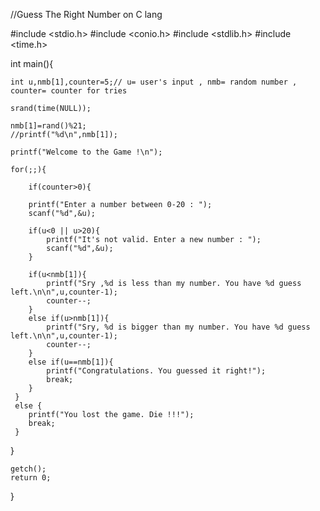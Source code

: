 
//Guess The Right Number on C lang

#include <stdio.h>
#include <conio.h>
#include <stdlib.h>
#include <time.h>

int main(){
	
	int u,nmb[1],counter=5;// u= user's input , nmb= random number , counter= counter for tries
	
	srand(time(NULL));
	
	nmb[1]=rand()%21;
	//printf("%d\n",nmb[1]);
	
	printf("Welcome to the Game !\n");

	for(;;){
		
		if(counter>0){
		
		printf("Enter a number between 0-20 : ");
		scanf("%d",&u);
		
		if(u<0 || u>20){
			printf("It's not valid. Enter a new number : ");
			scanf("%d",&u);
		}

		if(u<nmb[1]){
			printf("Sry ,%d is less than my number. You have %d guess left.\n\n",u,counter-1);
			counter--;
		}
		else if(u>nmb[1]){
			printf("Sry, %d is bigger than my number. You have %d guess left.\n\n",u,counter-1);
			counter--;
		}
		else if(u==nmb[1]){
			printf("Congratulations. You guessed it right!");
			break;
		}
	 }
	 else {
	 	printf("You lost the game. Die !!!");
	 	break;
	 }
	 
  }
	
	getch();
	return 0;
}

